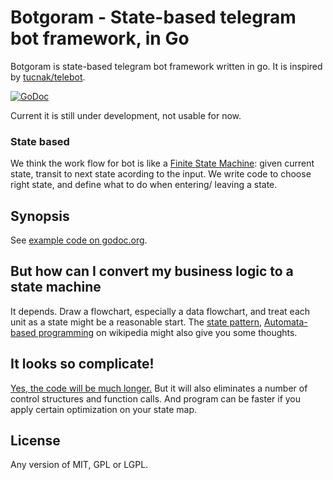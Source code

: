 # Botgoram - State-based telegram bot framework, in Go

Botgoram is state-based telegram bot framework written in go. It is inspired by [tucnak/telebot](https://github.com/tucnak/telebot).

[![GoDoc](https://godoc.org/github.com/Patrolavia/botgoram?status.svg)](https://godoc.org/github.com/Patrolavia/botgoram)

Current it is still under development, not usable for now.

### State based

We think the work flow for bot is like a [Finite State Machine](https://en.wikipedia.org/wiki/Finite-state_machine): given current state, transit to next state acording to the input. We write code to choose right state, and define what to do when entering/ leaving a state.

## Synopsis

See [example code on godoc.org](https://godoc.org/github.com/Patrolavia/botgoram#example-package).

## But how can I convert my business logic to a state machine

It depends. Draw a flowchart, especially a data flowchart, and treat each unit as a state might be a reasonable start. The [state pattern](https://en.wikipedia.org/wiki/State_pattern), [Automata-based programming](https://en.wikipedia.org/wiki/Automata-based_programming) on wikipedia might also give you some thoughts.

## It looks so complicate!

[Yes, the code will be much longer.](https://en.wikipedia.org/wiki/Automata-based_programming#Automata-based_style_program) But it will also eliminates a number of control structures and function calls. And program can be faster if you apply certain optimization on your state map.

## License

Any version of MIT, GPL or LGPL.
